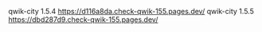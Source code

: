 qwik-city 1.5.4 https://d116a8da.check-qwik-155.pages.dev/
qwik-city 1.5.5 https://dbd287d9.check-qwik-155.pages.dev/
